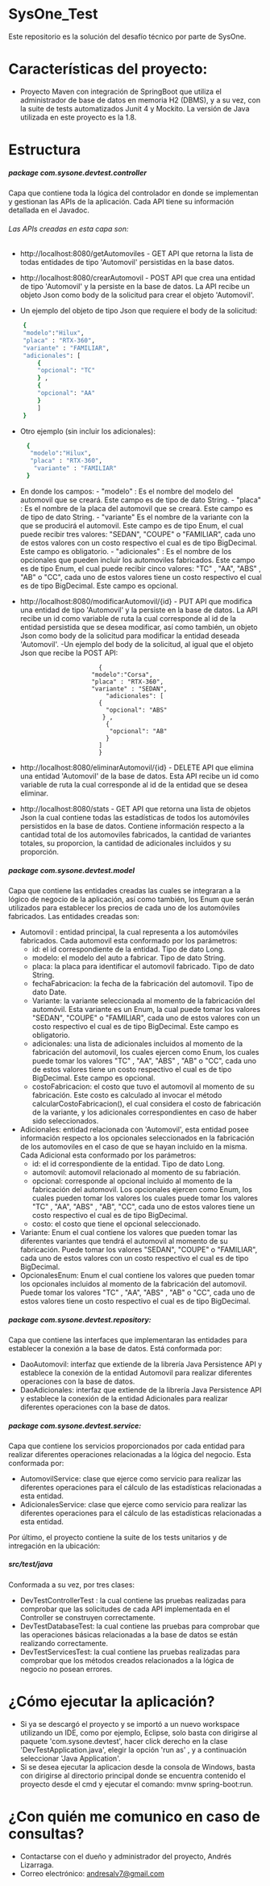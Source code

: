 # SysOne_Test
Este repositorio es la solución del desafío técnico por parte de SysOne.

# Características del proyecto:

- Proyecto Maven con integración de SpringBoot que utiliza el administrador de base de datos en memoria H2 (DBMS), y a su vez, con la suite de tests automatizados Junit 4 y Mockito. La versión de Java utilizada en este proyecto es la 1.8.
# Estructura
##### package com.sysone.devtest.controller 
 Capa que contiene toda la lógica del controlador en donde se implementan y gestionan las APIs de la aplicación. Cada API tiene su información detallada en el Javadoc.
###### Las APIs creadas en esta capa son:
- http://localhost:8080/getAutomoviles - GET API que retorna la lista de todas entidades de tipo 'Automovil' persistidas en la base datos.
- http://localhost:8080/crearAutomovil - POST API que crea una entidad de tipo 'Automovil' y la persiste en la base de datos. La API recibe un objeto Json como body de la solicitud para crear el objeto 'Automovil'.

- Un ejemplo del objeto de tipo Json que requiere el body de la solicitud:
```sh
    {
    "modelo":"Hilux",
    "placa" : "RTX-360",
    "variante" : "FAMILIAR",
    "adicionales": [
        {
        "opcional": "TC"
        } ,
        {
        "opcional": "AA"
        }
        ]
    }
```        
- Otro ejemplo (sin incluir los adicionales):
```sh
     {
      "modelo":"Hilux",
      "placa" : "RTX-360",
       "variante" : "FAMILIAR"
     }
```
- En donde los campos: 
        - "modelo" : Es el nombre del modelo del automovil que se creará. Este campo es de tipo de dato String.
        - "placa" : Es el nombre de la placa del automovil que se creará. Este campo es de tipo de dato String.
        - "variante" Es el nombre de la variante con la que se producirá el automovil. Este campo es de tipo Enum, el cual puede recibir tres valores: "SEDAN", "COUPE" o "FAMILIAR", cada uno de estos valores con un costo respectivo el cual es de tipo BigDecimal. Este campo es obligatorio.
        - "adicionales" : Es el nombre de los opcionales que pueden incluir los automoviles fabricados. Este campo es de tipo Enum, el cual puede recibir cinco valores: "TC" , "AA", "ABS" , "AB" o "CC", cada uno de estos valores tiene un costo respectivo el cual es de tipo BigDecimal. Este campo es opcional.
            
-  http://localhost:8080/modificarAutomovil/{id} - PUT API que modifica una entidad de tipo 'Automovil' y la persiste en la base de datos. La API recibe un id como variable de ruta la cual corresponde al id de la entidad persistida que se desea modificar, así como también, un objeto Json como body de la solicitud para modificar la entidad deseada 'Automovil'.
-Un ejemplo del body de la solicitud, al igual que el objeto Json que recibe la POST API:
```  
                         {
	                   "modelo":"Corsa",
	                   "placa" : "RTX-360",
	                   "variante" : "SEDAN",
                           "adicionales": [
                         {
                           "opcional": "ABS"
                          } ,
                           {
                            "opcional": "AB"
                           }
                         ]
                         }
```

  - http://localhost:8080/eliminarAutomovil/{id} - DELETE API que elimina una entidad 'Automovil' de la base de datos. Esta API recibe un id como variable de ruta la cual corresponde al id de la entidad que se desea eliminar.
                 
- http://localhost:8080/stats - GET API que retorna una lista de objetos Json la cual contiene todas las estadísticas de todos los automóviles persistidos en la base de datos. Contiene información respecto a la cantidad total de los automoviles fabricados, la cantidad de variantes totales, su proporcion, la cantidad de adicionales incluidos y su proporción.
        
##### package com.sysone.devtest.model
Capa que contiene las entidades creadas las cuales se integraran a la lógico de negocio de la aplicación, así como también, los Enum que serán utilizados para establecer los precios de cada uno de los automóviles fabricados. Las entidades creadas son:
- Automovil : entidad principal, la cual representa a los automóviles fabricados. Cada automovil esta conformado por los parámetros: 
    - id: el id correspondiente de la entidad. Tipo de dato Long.
    - modelo: el modelo del auto a fabricar. Tipo de dato String.
    - placa: la placa para identificar el automovil fabricado. Tipo de dato String.
    - fechaFabricacion: la fecha de la fabricación del automovil. Tipo de dato Date.
    - Variante: la variante seleccionada al momento de la fabricación del automóvil. Esta variante es un Enum, la cual puede tomar los valores "SEDAN", "COUPE" o "FAMILIAR", cada uno de estos valores con un costo respectivo el cual es de tipo BigDecimal. Este campo es obligatorio.
    - adicionales: una lista de adicionales incluidos al momento de la fabricación del automovil, los cuales ejercen como Enum, los cuales puede tomar los valores "TC" , "AA", "ABS" , "AB" o "CC", cada uno de estos valores tiene un costo respectivo el cual es de tipo BigDecimal. Este campo es opcional.
    - costoFabricacion: el costo que tuvo el automovil al momento de su fabricación. Este costo es calculado al invocar el método calcularCostoFabricacion(), el cual considera el costo de fabricación de la variante, y los adicionales correspondientes en caso de haber sido seleccionados.
- Adicionales: entidad relacionada con 'Automovil', esta entidad posee información respecto a los opcionales seleccionados en la fabricación de los automoviles en el caso de que se hayan incluido en la misma. Cada Adicional esta conformado por los parámetros:
     - id: el id correspondiente de la entidad. Tipo de dato Long.
    - automovil: automovil relacionado al momento de su fabriación.
    - opcional: corresponde al opcional incluido al momento de la fabricación del automovil. Los opcionales ejercen como Enum, los cuales pueden tomar los valores los cuales puede tomar los valores "TC" , "AA", "ABS" , "AB", "CC", cada uno de estos valores tiene un costo respectivo el cual es de tipo BigDecimal.
    - costo: el costo que tiene el opcional seleccionado.
- Variante: Enum el cual contiene los valores que pueden tomar las diferentes variantes que tendrá el automovil al momento de su fabricación. Puede tomar los valores "SEDAN", "COUPE" o "FAMILIAR", cada uno de estos valores con un costo respectivo el cual es de tipo BigDecimal.
- OpcionalesEnum: Enum el cual contiene los valores que pueden tomar los opcionales incluidos al momento de la fabricación del automovil. Puede tomar los valores "TC" , "AA", "ABS" , "AB" o "CC", cada uno de estos valores tiene un costo respectivo el cual es de tipo BigDecimal.
##### package com.sysone.devtest.repository:
Capa que contiene las interfaces que implementaran las entidades para establecer la conexión a la base de datos. Está conformada por:
- DaoAutomovil: interfaz que extiende de la librería Java Persistence API y establece la conexión de la entidad Automovil para realizar diferentes operaciones con la base de datos.
- DaoAdicionales: interfaz que extiende de la librería Java Persistence API y establece la conexión de la entidad Adicionales para realizar diferentes operaciones con la base de datos.
##### package com.sysone.devtest.service:
Capa que contiene los servicios proporcionados por cada entidad para realizar diferentes operaciones relacionadas a la lógica del negocio. Esta conformada por:
- AutomovilService: clase que ejerce como servicio para realizar las diferentes operaciones para el cálculo de las estadísticas relacionadas a esta entidad.
- AdicionalesService: clase que ejerce como servicio para realizar las diferentes operaciones para el cálculo de las estadísticas relacionadas a esta entidad.

Por último, el proyecto contiene la suite de los tests unitarios y de intregación en la ubicación:
##### src/test/java 
Conformada a su vez, por tres clases: 
- DevTestControllerTest : la cual contiene las pruebas realizadas para comprobar que las solicitudes de cada API implementada en el Controller se construyen correctamente.
- DevTestDatabaseTest: la cual contiene las pruebas para comprobar que las operaciones básicas relacionadas a la base de datos se están realizando correctamente. 
- DevTestServicesTest: la cual contiene las pruebas realizadas para comprobar que los métodos creados relacionados a la lógica de negocio no posean errores.
         
# ¿Cómo ejecutar la aplicación?
- Si ya se descargó el proyecto y se importó a un nuevo workspace utilizando un IDE, como por ejemplo, Eclipse, solo basta con dirigirse al paquete 'com.sysone.devtest', hacer click derecho en la clase 'DevTestApplication.java', elegir la opción 'run as' , y a continuación seleccionar 'Java Application'.
- Si se desea ejecutar la aplicacion desde la consola de Windows, basta con dirigirse al directorio principal donde se encuentra contenido el proyecto desde el cmd y ejecutar el comando: mvnw spring-boot:run. 

# ¿Con quién me comunico en caso de consultas?
- Contactarse con el dueño y administrador del proyecto, Andrés Lizarraga.
- Correo electrónico: andresalv7@gmail.com
